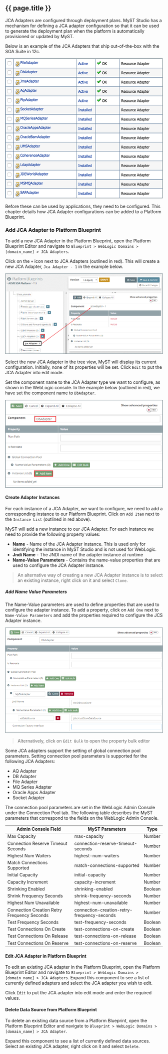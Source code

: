 ## {{ page.title }}

JCA Adapters are configured through deployment plans. MyST Studio has a mechanism for defining a JCA adapter configuration so that it can be used to generate the deployment plan when the platform is automatically provisioned or updated by MyST.

Below is an example of the JCA Adapters that ship out-of-the-box with the SOA Suite in 12c. 

![](img/jcaAdapters.png)

Before these can be used by applications, they need to be configured. This chapter details how JCA Adapter configurations can be added to a Platform Blueprint.

### Add JCA Adapter to Platform Blueprint
To add a new JCA Adapter in the Platform Blueprint, open the Platform Blueprint Editor and navigate to `Blueprint > WebLogic Domains > [domain_name] > JCA Adapters`. 

Click on the `+` icon next to JCA Adapters (outlined in red). This will create a new JCA Adapter, `Jca Adapter - 1` in the example below.

![](img/createJcaAdapterStep1.png)

Select the new JCA Adapter in the tree view, MyST will display its current configuration. Initially, none of its properties will be set. Click `Edit` to put the JCA Adapter into edit mode.

Set the component name to the JCA Adapter type we want to configure, as shown in the WebLogic console. In the example below (outlined in red), we have set the component name to `DbAdapter`.

![](img/createJcaAdapterStep2.png)

#### Create Adapter Instances
For each instance of a JCA Adapter, we want to configure, we need to add a corresponding instance to our Platform Blueprint. Click on `Add Item` next to the `Instance List` (outlined in red above).

MyST will add a new instance to our JCA Adapter. For each instance we need to provide the following property values:
* **Name** -  Name of the JCA Adapter instance. This is used only for identifying the instance in MyST Studio and is not used for WebLogic.
* **Jndi Name** -  The JNDI name of the adapter instance at runtime
* **Name-Value Parameters** - Contains the name-value properties that are used to configure the JCA Adapter instance.

> An alternative way of creating a new JCA Adapter instance is to select an existing instance, right click on it and select `Clone`.

##### Add Name Value Parameters
The Name-Value parameters are used to define properties that are used to configure the adapter instance. To add a property, click on `Add One` next to `Name-Value Parameters` and add the properties required to configure the JCS Adapter instance.

![](img/createJcaAdapterStep3.png)

> Alternatively, click on `Edit Bulk` to open the property bulk editor

Some JCA adapters support the setting of global connection pool parameters. Setting connection pool parameters is supported for the following JCA Adapters: 


* AQ Adapter
* DB Adapter
* File Adapter
* MQ Series Adapter
* Oracle Apps Adapter
* Socket Adapter

The connection pool parameters are set in the WebLogic Admin Console under the Connection Pool tab. The following table describes the MyST parameters that correspond to the fields on the WebLogic Admin Console. 

| Admin Console Field | MyST Parameters |	Type|
| --------- | ---------- | ----- | 
|Max Capacity 	|max-capacity 	|Number|
|Connection Reserve Timeout Seconds 	|connection-reserve-timeout-seconds 	|Number|
|Highest Num Waiters 	|highest-num-waiters 	|Number|
|Match Connections Supported 	|match-connections-supported 	|Number|
|Initial Capacity 	|initial-capacity 	|Number|
|Capacity Increment 	|capacity-increment 	|Number|
|Shrinking Enabled 	|shrinking-enabled 	|Boolean|
|Shrink Frequency Seconds 	|shrink-frequency-seconds 	|Number|
|Highest Num Unavailable 	|highest-num-unavailable 	|Number|
|Connection Creation Retry Frequency Seconds 	|connection-creation-retry-frequency-seconds 	|Number|
|Test Frequency Seconds 	|test-frequency-seconds 	|Boolean|
|Test Connections On Create 	|test-connections-on-create 	|Boolean|
|Test Connections On Release 	|test-connections-on-release 	|Boolean|
|Test Connections On Reserve 	|test-connections-on-reserve 	|Boolean|


#### Edit JCA Adapter in Platform Blueprint
To edit an existing JCA adapter in the Platform Blueprint, open the Platform Blueprint Editor and navigate to `Blueprint > WebLogic Domains > [domain_name] > JCA Adapters`. Expand this component to see a list of currently defined adapters and select the JCA adapter you wish to edit.

Click `Edit` to put the JCA adapter into edit mode and enter the required values.

#### Delete Data Source from Platform Blueprint
To delete an existing data source from a Platform Blueprint, open the Platform Blueprint Editor and navigate to `Blueprint > WebLogic Domains > [domain_name] > JCA Adapter`. 

Expand this component to see a list of currently defined data sources. Select an existing JCA adapter, right click on it and select `Delete`.

